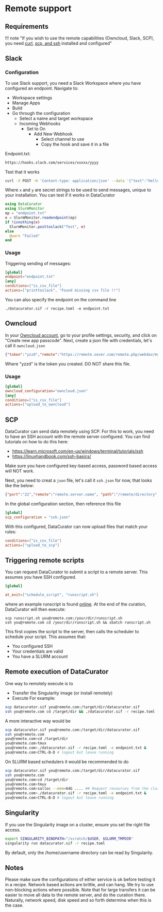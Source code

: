 # Remote support


## Requirements
!!! note "If you wish to use the remote capabilities (Owncloud, Slack, SCP), you need [curl](https://curl.se/download.html), [scp, and ssh](https://www.openssh.com/) installed and configured"

## Slack

### Configuration
To use Slack support, you need a Slack Workspace where you have configured an endpoint.
Navigate to:
- Workspace settings
- Manage Apps
- Build
- Go through the configuration
  - Select a name and target workspace
  - Incoming Webhooks
    - Set to On
      - Add New Webhook
        - Select channel to use
        - Copy the hook and save it in a file

Endpoint.txt:
```bash
https://hooks.slack.com/services/xxxxx/yyyy
```
Test that it works
```bash
curl -X POST -H 'Content-type: application/json' --data '{"text":"Hello, World!"}' https://hooks.slack.com/services/xxx/yyyyyy
```
Where `x` and `y` are secret strings to be used to send messages, unique to your installation.
You can test if it works in DataCurator
```julia
using DataCurator
using SlurmMonitor
ep = "endpoint.txt"
e = SlurmMonitor.readendpoint(ep)
if !isnothing(e)
  SlurmMonitor.posttoslack("Test", e)
else
  @warn "Failed"
end
```
### Usage
Triggering sending of messages:

```toml
[global]
endpoint="endpoint.txt"
[any]
conditions=["is_csv_file"]
actions=["printtoslack", "Found missing csv file !!"]
```
You can also specify the endpoint on the command line
```
./datacurator.sif -r recipe.toml -e endpoint.txt
```

## Owncloud
In your [Owncloud account](https://owncloud.com/), go to your profile settings, security, and click on "Create new app passcode".
Next, create a json file with credentials, let's call it `owncloud.json`
```json
{"token":"yzzd","remote":"https://remote.sever.com/remote.php/webdav/my/directory/","user":"you"}
```
Where "yzzd" is the token you created.
DO NOT share this file.

### Usage
```toml
[global]
owncloud_configuration="owncloud.json"
[any]
conditions=["is_csv_file"]
actions=["upload_to_owncloud"]
```

## SCP
DataCurator can send data remotely using SCP.
For this to work, you need to have an SSH account with the remote server configured.
You can find tutorials on how to do this here:
- https://learn.microsoft.com/en-us/windows/terminal/tutorials/ssh
- https://linuxhandbook.com/ssh-basics/

Make sure you have configured key-based access, password based access will NOT work.

Next, you need to creat a `json` file, let's call it `ssh.json` for now, that looks like the below:
```json
{"port":"22","remote":"remote.server.name", "path":"/remote/directory","user":"you"}
```
In the global configuration section, then reference this file
```toml
[global]
scp_configuration = "ssh.json"
```
With this configured, DataCurator can now upload files that match your rules:
```toml
conditions=["is_csv_file"]
actions=["upload_to_scp"]
```

## Triggering remote scripts
You can request DataCurator to submit a script to a remote server.
This assumes you have SSH configured.
```toml
[global]

at_exit=["schedule_script", "runscript.sh"]
```
where an example runscript is found [online](https://github.com/bencardoen/DataCurator.jl/blob/main/scripts/example_slurm.sh).
At the end of the curation, DataCurator will then execute:
```
scp runscript.sh you@remote.com:/your/dir/runscript.sh
ssh you@remote.com cd /your/dir/runscript.sh && sbatch runscript.sh
```
This first copies the script to the server, then calls the scheduler to schedule your script.
This assumes that:
- You configured SSH
- Your credentials are valid
- You have a SLURM account


## Remote execution of DataCurator
One way to remotely execute is to
- Transfer the Singularity image (or install remotely)
- Execute
For example:
```bash
scp datacurator.sif you@remote.com:/target/dir/datacurator.sif
ssh you@remote.com cd /target/dir && ./datacurator.sif -r recipe.toml -e endpoint.txt &
```
A more interactive way would be
```bash
scp datacurator.sif you@remote.com:/target/dir/datacurator.sif
ssh you@remote.com
you@remote.com>cd /target/dir
you@remote.com>tmux
you@remote.com>./datacurator.sif -r recipe.toml -e endpoint.txt &
you@remote.com>CTRL-B-D # logout but leave running
```

On SLURM based schedulers it would be recommended to do
```bash
scp datacurator.sif you@remote.com:/target/dir/datacurator.sif
ssh you@remote.com
you@remote.com>cd /target/dir
you@remote.com>tmux
you@remote.com>salloc --mem=64G .... ## Request resources from the cluster and execute in compute node
you@remote.com>./datacurator.sif -r recipe.toml -e endpoint.txt &
you@remote.com>CTRL-B-D # logout but leave running
```


## Singularity
If you use the Singularity image on a cluster, ensure you set the right file access.
```bash
export SINGULARITY_BINDPATH="/scratch/$USER, $SLURM_TMPDIR"
singularity run datacurator.sif -r recipe.toml
```
By default, only the /home/username directory can be read by Singularity.


## Notes
Please make sure the configurations of either service is ok before testing it in a recipe. Network based actions are brittle, and can hang. We try to use non-blocking actions where possible.
Note that for large transfers it can be easier to move all data to the remote server, and do the curation there. Naturally, network speed, disk speed and so forth determine when this is the case.
